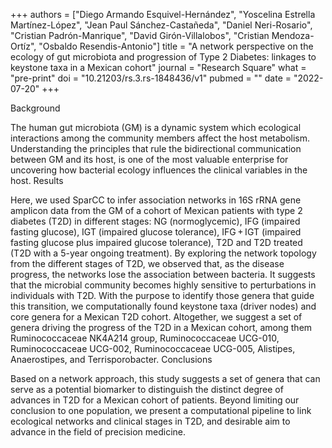 +++
authors = ["Diego Armando Esquivel-Hernández", "Yoscelina Estrella Martínez-López", "Jean Paul Sánchez-Castañeda", "Daniel Neri-Rosario", "Cristian Padrón-Manrique", "David Girón-Villalobos", "Cristian Mendoza-Ortíz", "Osbaldo Resendis-Antonio"]
title = "A network perspective on the ecology of gut microbiota and progression of Type 2 Diabetes: linkages to keystone taxa in a Mexican cohort"
journal = "Research Square"
what = "pre-print"
doi = "10.21203/rs.3.rs-1848436/v1"
pubmed = ""
date = "2022-07-20"
+++

Background

The human gut microbiota (GM) is a dynamic system which ecological interactions among the community members affect the host metabolism. Understanding the principles that rule the bidirectional communication between GM and its host, is one of the most valuable enterprise for uncovering how bacterial ecology influences the clinical variables in the host.
Results

Here, we used SparCC to infer association networks in 16S rRNA gene amplicon data from the GM of a cohort of Mexican patients with type 2 diabetes (T2D) in different stages: NG (normoglycemic), IFG (impaired fasting glucose), IGT (impaired glucose tolerance), IFG + IGT (impaired fasting glucose plus impaired glucose tolerance), T2D and T2D treated (T2D with a 5-year ongoing treatment). By exploring the network topology from the different stages of T2D, we observed that, as the disease progress, the networks lose the association between bacteria. It suggests that the microbial community becomes highly sensitive to perturbations in individuals with T2D. With the purpose to identify those genera that guide this transition, we computationally found keystone taxa (driver nodes) and core genera for a Mexican T2D cohort. Altogether, we suggest a set of genera driving the progress of the T2D in a Mexican cohort, among them Ruminococcaceae NK4A214 group, Ruminococcaceae UCG-010, Ruminococcaceae UCG-002, Ruminococcaceae UCG-005, Alistipes, Anaerostipes, and Terrisporobacter.
Conclusions

Based on a network approach, this study suggests a set of genera that can serve as a potential biomarker to distinguish the distinct degree of advances in T2D for a Mexican cohort of patients. Beyond limiting our conclusion to one population, we present a computational pipeline to link ecological networks and clinical stages in T2D, and desirable aim to advance in the field of precision medicine.
